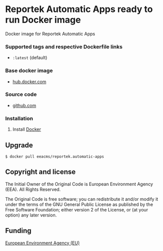 # Reportek Automatic Apps ready to run Docker image

Docker image for Reportek Automatic Apps

### Supported tags and respective Dockerfile links

  - `:latest` (default)

### Base docker image

 - [hub.docker.com](https://registry.hub.docker.com/u/eeacms/reportek.automatic-apps)

### Source code

  - [github.com](https://github.com/eea/eea.docker.reportek.automatic-apps)

### Installation

1. Install [Docker](https://www.docker.com/)

## Upgrade

    $ docker pull eeacms/reportek.automatic-apps

## Copyright and license

The Initial Owner of the Original Code is European Environment Agency (EEA).
All Rights Reserved.

The Original Code is free software;
you can redistribute it and/or modify it under the terms of the GNU
General Public License as published by the Free Software Foundation;
either version 2 of the License, or (at your option) any later
version.

## Funding

[European Environment Agency (EU)](http://eea.europa.eu)
